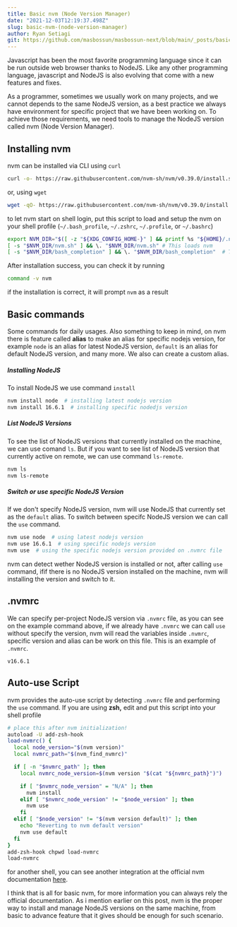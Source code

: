 ```yaml
---
title: Basic nvm (Node Version Manager)
date: "2021-12-03T12:19:37.498Z"
slug: basic-nvm-(node-version-manager)
author: Ryan Setiagi
git: https://github.com/masbossun/masbossun-next/blob/main/_posts/basic-nvm-(node-version-manager).md
---
```


Javascript has been the most favorite programming language since it can be run outside web browser thanks to NodeJS. Like any other programming language, javascript and NodeJS is also evolving that come with a new features and fixes.

As a programmer, sometimes we usually work on many projects, and we cannot depends to the same NodeJS version, as a best practice we always have environment for specific project that we have been working on. To achieve those requirements, we need tools to manage the NodeJS version called nvm (Node Version Manager).

## Installing nvm

nvm can be installed via CLI using `curl`

```bash
curl -o- https://raw.githubusercontent.com/nvm-sh/nvm/v0.39.0/install.sh | bash
```

or, using `wget`

```bash
wget -qO- https://raw.githubusercontent.com/nvm-sh/nvm/v0.39.0/install.sh | bash
```

to let nvm start on shell login, put this script to load and setup the nvm on your shell profile (`~/.bash_profile`, `~/.zshrc`, `~/.profile`, or `~/.bashrc`)

```bash
export NVM_DIR="$([ -z "${XDG_CONFIG_HOME-}" ] && printf %s "${HOME}/.nvm" || printf %s "${XDG_CONFIG_HOME}/nvm")"
[ -s "$NVM_DIR/nvm.sh" ] && \. "$NVM_DIR/nvm.sh" # This loads nvm
[ -s "$NVM_DIR/bash_completion" ] && \. "$NVM_DIR/bash_completion"  # This loads nvm bash_completion
```

After installation success, you can check it by running

```bash
command -v nvm
```

if the installation is correct, it will prompt `nvm` as a result

## Basic commands

Some commands for daily usages. Also something to keep in mind, on nvm there is feature called **alias** to make an alias for specific nodejs version, for example `node` is an alias for latest NodeJS version, `default` is an alias for default NodeJS version, and many more. We also can create a custom alias.

##### Installing NodeJS

To install NodeJS we use command `install`

```bash
nvm install node  # installing latest nodejs version
nvm install 16.6.1  # installing specific nodedjs version
```

##### List NodeJS Versions

To see the list of NodeJS versions that currently installed on the machine, we can use comand `ls`. But if you want to see list of NodeJS version that currently active on remote, we can use command `ls-remote`.

```bash
nvm ls
nvm ls-remote
```

##### Switch or use specific NodeJS Version

If we don't specify NodeJS version, nvm will use NodeJS that currently set as the `default` alias. To switch between specifc NodeJS version we can call the `use` command.

```bash
nvm use node  # using latest nodejs version
nvm use 16.6.1  # using specific nodejs version
nvm use  # using the specific nodejs version provided on .nvmrc file
```

nvm can detect wether NodeJS version is installed or not, after calling `use` command, ifif there is no NodeJS version installed on the machine, nvm will installing the version and switch to it.

## .nvmrc

We can specify per-project NodeJS version via `.nvmrc` file, as you can see on the example command above, if we already have `.nvmrc` we can call `use` without specify the version, nvm will read the variables inside `.nvmrc`, specific version and alias can be work on this file. This is an example of `.nvmrc`.

```
v16.6.1
```

## Auto-use Script

nvm provides the auto-use script by detecting `.nvmrc` file and performing the `use` command. If you are using **zsh,** edit and put this script into your shell profile

```bash
# place this after nvm initialization!
autoload -U add-zsh-hook
load-nvmrc() {
  local node_version="$(nvm version)"
  local nvmrc_path="$(nvm_find_nvmrc)"

  if [ -n "$nvmrc_path" ]; then
    local nvmrc_node_version=$(nvm version "$(cat "${nvmrc_path}")")

    if [ "$nvmrc_node_version" = "N/A" ]; then
      nvm install
    elif [ "$nvmrc_node_version" != "$node_version" ]; then
      nvm use
    fi
  elif [ "$node_version" != "$(nvm version default)" ]; then
    echo "Reverting to nvm default version"
    nvm use default
  fi
}
add-zsh-hook chpwd load-nvmrc
load-nvmrc
```

for another shell, you can see another integration at the official nvm documentation [here](https://github.com/nvm-sh/nvm#deeper-shell-integration).

I think that is all for basic nvm, for more information you can always rely the official documentation. As i mention earlier on this post, nvm is the proper way to install and manage NodeJS versions on the same machine, from basic to advance feature that it gives should be enough for such scenario.
